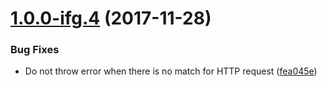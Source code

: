 <a name="1.0.0-ifg.4"></a>
# [1.0.0-ifg.4](https://github.com/ifeelgoods/nock-vcr/compare/1.0.0-ifg.3...1.0.0-ifg.4) (2017-11-28)


### Bug Fixes

* Do not throw error when there is no match for HTTP request ([fea045e](https://github.com/ifeelgoods/nock-vcr/commit/fea045e))




